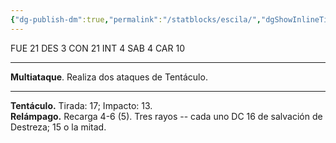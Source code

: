 ```yaml
---
{"dg-publish-dm":true,"permalink":"/statblocks/escila/","dgShowInlineTitle":"false"}
---
```


<p><span><span style="display:none"> AC:<span id="ac"><strong>16</strong></span> | HP: <span id="hp">207</span> | IN: <span id="in">0</span></span></span></p><p><span>FUE <span class="dice-roller no-icon" aria-label-position="top" data-dice="d20+5" aria-label="d20+5
[16]+5"><span class="dice-roller-result">21</span></span> DES <span class="dice-roller no-icon" aria-label-position="top" data-dice="d20+0" aria-label="d20+0
[3]+0"><span class="dice-roller-result">3</span></span> CON <span class="dice-roller no-icon" aria-label-position="top" data-dice="d20+5" aria-label="d20+5
[16]+5"><span class="dice-roller-result">21</span></span> INT <span class="dice-roller no-icon" aria-label-position="top" data-dice="d20+0" aria-label="d20+0
[4]+0"><span class="dice-roller-result">4</span></span> SAB <span class="dice-roller no-icon" aria-label-position="top" data-dice="d20+2" aria-label="d20+2
[2]+2"><span class="dice-roller-result">4</span></span> CAR <span class="dice-roller no-icon" aria-label-position="top" data-dice="d20+2" aria-label="d20+2
[8]+2"><span class="dice-roller-result">10</span></span></span></p><p><span><hr>
<p dir="auto"><strong>Multiataque</strong>. Realiza dos ataques de Tentáculo.</p></span></p><p><span><hr>
<p dir="auto"><strong>Tentáculo.</strong> Tirada: <span class="dice-roller no-icon" aria-label-position="top" data-dice="d20+9" aria-label="d20+9
[8]+9"><span class="dice-roller-result">17</span></span>; Impacto: <span class="dice-roller no-icon" aria-label-position="top" data-dice="2d8+5" aria-label="2d8+5
[1, 7]+5"><span class="dice-roller-result">13</span></span>.<br>
<strong>Relámpago.</strong> Recarga 4-6 (<span class="dice-roller no-icon" aria-label-position="top" data-dice="d6" aria-label="d6
[5]"><span class="dice-roller-result">5</span></span>). Tres rayos -- cada uno DC 16 de salvación de Destreza; <span class="dice-roller no-icon" aria-label-position="top" data-dice="3d10" aria-label="3d10
[5, 5, 5]"><span class="dice-roller-result">15</span></span> o la mitad.</p></span></p>